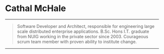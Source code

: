 # Cathal McHale

----

> Software Developer and Architect, responsible for engineering large scale distributed enterprise applications. B.Sc. Hons I.T. graduate from NUIG working in the private sector since 2003. Courageous scrum team member with proven ability to institute change.

----
